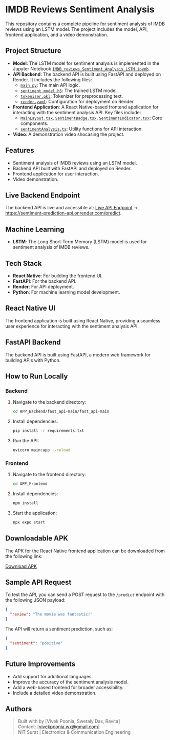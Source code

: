# IMDB Reviews Sentiment Analysis

This repository contains a complete pipeline for sentiment analysis of IMDB reviews using an LSTM model. The project includes the model, API, frontend application, and a video demonstration.

## Project Structure

- **Model**: The LSTM model for sentiment analysis is implemented in the Jupyter Notebook [`IMDB_reviews_Sentiment_Analysis_LSTM.ipynb`](Model/IMDB_reviews_Sentiment_Analysis_LSTM.ipynb).
- **API Backend**: The backend API is built using FastAPI and deployed on Render. It includes the following files:
  - [`main.py`](APP_Backend/fast_api-main/fast_api-main/main.py): The main API logic.
  - [`sentiment_model.h5`](APP_Backend/fast_api-main/fast_api-main/sentiment_model.h5): The trained LSTM model.
  - [`tokenizer.pkl`](APP_Backend/fast_api-main/fast_api-main/tokenizer.pkl): Tokenizer for preprocessing text.
  - [`render.yaml`](APP_Backend/fast_api-main/fast_api-main/render.yaml): Configuration for deployment on Render.
- **Frontend Application**: A React Native-based frontend application for interacting with the sentiment analysis API. Key files include:
  - [`MainLayout.tsx`](APP_Frontend/components/MainLayout.tsx), [`SentimentBadge.tsx`](APP_Frontend/components/SentimentBadge.tsx), [`SentimentIndicator.tsx`](APP_Frontend/components/SentimentIndicator.tsx): Core components.
  - [`sentimentAnalysis.ts`](APP_Frontend/utils/sentimentAnalysis.ts): Utility functions for API interaction.
- **Video**: A demonstration video shocasing the project.

## Features

- Sentiment analysis of IMDB reviews using an LSTM model.
- Backend API built with FastAPI and deployed on Render.
- Frontend application for user interaction.
- Video demonstration.

## Live Backend Endpoint

The backend API is live and accessible at: [Live API Endpoint](https://sentiment-prediction-api.onrender.com/predict) -> https://sentiment-prediction-api.onrender.com/predict.

## Machine Learning

- **LSTM**: The Long Short-Term Memory (LSTM) model is used for sentiment analysis of IMDB reviews.

## Tech Stack

- **React Native**: For building the frontend UI.
- **FastAPI**: For the backend API.
- **Render**: For API deployment.
- **Python**: For machine learning model development.

## React Native UI

The frontend application is built using React Native, providing a seamless user experience for interacting with the sentiment analysis API.

## FastAPI Backend

The backend API is built using FastAPI, a modern web framework for building APIs with Python.

## How to Run Locally

### Backend

1. Navigate to the backend directory:
   ```bash
   cd APP_Backend/fast_api-main/fast_api-main
   ```
2. Install dependencies:
   ```bash
   pip install -r requirements.txt
   ```
3. Run the API:
   ```bash
   uvicorn main:app --reload
   ```

### Frontend

1. Navigate to the frontend directory:
   ```bash
   cd APP_Frontend
   ```
2. Install dependencies:
   ```bash
   npm install
   ```
3. Start the application:
   ```bash
   npx expo start
   ```

## Downloadable APK

The APK for the React Native frontend application can be downloaded from the following link:

[Download APK](https://expo.dev/accounts/jay-shah/projects/ml-expo-nativewind/builds/7def31c5-291a-4485-b50e-9af5cecc28ad)

## Sample API Request

To test the API, you can send a POST request to the `/predict` endpoint with the following JSON payload:

```json
{
  "review": "The movie was fantastic!"
}
```

The API will return a sentiment prediction, such as:

```json
{
  "sentiment": "positive"
}
```

## Future Improvements

- Add support for additional languages.
- Improve the accuracy of the sentiment analysis model.
- Add a web-based frontend for broader accessibility.
- Include a detailed video demonstration.

## Authors

> Built with by [Vivek Poonia, Swetaly Das, Ravita]  
> Contact: [vivekpoonia.wx@gmail.com]  
> NIT Surat | Electronics & Communication Engineering
